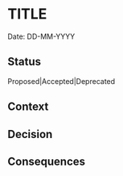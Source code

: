 # TITLE

Date: DD-MM-YYYY

## Status

Proposed|Accepted|Deprecated

## Context

## Decision

## Consequences
